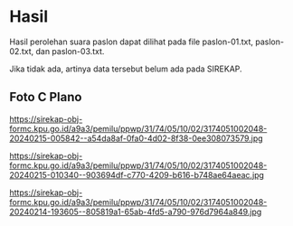 # Hasil

Hasil perolehan suara paslon dapat dilihat pada file paslon-01.txt, paslon-02.txt, dan paslon-03.txt.

Jika tidak ada, artinya data tersebut belum ada pada SIREKAP.

## Foto C Plano

https://sirekap-obj-formc.kpu.go.id/a9a3/pemilu/ppwp/31/74/05/10/02/3174051002048-20240215-005842--a54da8af-0fa0-4d02-8f38-0ee308073579.jpg

https://sirekap-obj-formc.kpu.go.id/a9a3/pemilu/ppwp/31/74/05/10/02/3174051002048-20240215-010340--903694df-c770-4209-b616-b748ae64aeac.jpg

https://sirekap-obj-formc.kpu.go.id/a9a3/pemilu/ppwp/31/74/05/10/02/3174051002048-20240214-193605--805819a1-65ab-4fd5-a790-976d7964a849.jpg
